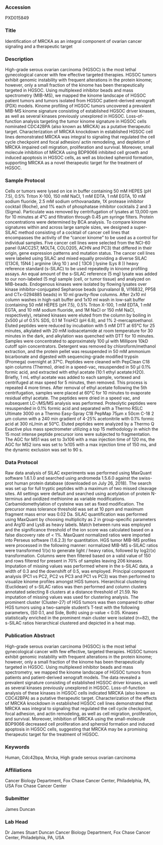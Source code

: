 ### Accession
PXD015849

### Title
Identification of MRCKA as an integral component of ovarian cancer signaling and a therapeutic target

### Description
High-grade serous ovarian carcinoma (HGSOC) is the most lethal gynecological cancer with few effective targeted therapies. HGSOC tumors exhibit genomic instability with frequent alterations in the protein kinome; however, only a small fraction of the kinome has been therapeutically targeted in HGSOC. Using multiplexed inhibitor beads and mass spectrometry (MIB-MS), we mapped the kinome landscape of HGSOC patient tumors and tumors isolated from HGSOC patient-derived xenograft (PDX) models.  Kinome profiling of HGSOC tumors uncovered a prevalent MIB-MS kinome signature consisting of established HGSOC driver kinases, as well as several kinases previously unexplored in HGSOC.  Loss-of-function analysis targeting the tumor kinome signature in HGSOC cells nominated CDC42BPA (also known as MRCKA) as a putative therapeutic target.  Characterization of MRCKA knockdown in established HGSOC cell lines demonstrated MRCKA was integral to signaling that regulated the cell cycle checkpoint and focal adhesion/ actin remodeling, and depletion of MRCKA impaired cell migration, proliferation and survival.  Moreover, small molecule inhibition of MRCKA using BDP9066 inhibited cell growth and induced apoptosis in HGSOC cells, as well as blocked spheroid formation, supporting MRCKA as a novel therapeutic target for the treatment of HGSOC.

### Sample Protocol
Cells or tumors were lysed on ice in buffer containing 50 mM HEPES (pH 7.5), 0.5% Triton X-100, 150 mM NaCl, 1 mM EDTA, 1 mM EGTA, 10 mM sodium fluoride, 2.5 mM sodium orthovanadate, 1X protease inhibitor cocktail (Roche), and 1% each of phosphatase inhibitor cocktails 2 and 3 (Sigma). Particulate was removed by centrifugation of lysates at 13,000 rpm for 10 minutes at 4°C and filtration through 0.45 µm syringe filters. Protein concentrations were determined by BCA analysis. To compare kinome signatures within and across large sample sizes, we designed a super-SILAC method consisting of a cocktail of cancer cell lines that encompasses the activity of the “cancer kinome” to be used as a control for individual samples. Five cancer cell lines were selected from the NCI-60 panel (UACC257, MOLT4, COLO205, ACHN and PC3) that differed in their origin, gene expression patterns and mutation status. The cancer cell lines were labeled using SILAC and mixed equally providing a diverse SILAC ([13C6, 15N4 ] arginine (Arg 10 ) and [ 13C6 ] lysine (Lys 8 )) heavy reference standard (s-SILAC) to be used repeatedly in kinome profiling assays. An equal amount of the s-SILAC reference (5 mg) lysate was added to our non-labeled (5 mg) sample (cell, or tumor tissue) and analyzed on MIB-beads. Endogenous kinases were isolated by flowing lysates over kinase inhibitor-conjugated Sepharose beads (purvalanol B, VI16832, PP58 and CTx-0294885 beads) in 10 ml gravity-flow columns. After 2x10 ml column washes in high-salt buffer and 1x10 ml wash in low-salt buffer (containing 50 mM HEPES (pH 7.5), 0.5% Triton X-100, 1 mM EDTA, 1 mM EGTA, and 10 mM sodium fluoride, and 1M NaCl or 150 mM NaCl, respectively), retained kinases were eluted from the column by boiling in 2x500 µl of 0.5% SDS, 0.1 M TrisHCl (pH 6.8), and 1% 2-mercaptoethanol. Eluted peptides were reduced by incubation with 5 mM DTT at 65°C for 25 minutes, alkylated with 20 mM iodoacetamide at room temperature for 30 minutes in the dark, and alkylation was quenched with DTT for 10 minutes. Samples were concentrated to approximately 100 µl with Millipore 10kD cutoff spin concentrators. Detergent was removed by chloroform/methanol extraction, and the protein pellet was resuspended in 50 mM ammonium bicarbonate and digested with sequencing-grade modified trypsin (Promega) overnight at 37°C. Peptides were cleaned with PepClean C18 spin columns (Thermo), dried in a speed-vac, resuspended in 50 μl 0.1% formic acid, and extracted  with ethyl acetate (10:1 ethyl acetate:H2O). Briefly, 1 mL ethyl acetate was added to each sample, vortexed and centrifuged at max speed for 5 minutes, then removed. This process is repeated 4 more times. After removal of ethyl acetate following the 5th centrifugation, samples were placed at 60°C for 10 minutes to evaporate residual ethyl acetate. The peptides were dried in a speed vac, and subsequent LC-/MS/MS analysis was performed. Proteolytic peptides were resuspended in 0.1% formic acid and separated with a Thermo RSLC Ultimate 3000 on a Thermo Easy-Spray C18 PepMap 75µm x 50cm C-18 2 µm column with a 240 min gradient of 4-25% acetonitrile with 0.1% formic acid at 300 nL/min at 50°C. Eluted peptides were analyzed by a Thermo Q Exactive plus mass spectrometer utilizing a top 15 methodology in which the 15 most intense peptide precursor ions were subjected to fragmentation. The AGC for MS1 was set to 3x106 with a max injection time of 120 ms, the AGC for MS2 ions was set to 1x105 with a max injection time of 150 ms, and the dynamic exclusion was set to 90 s.

### Data Protocol
Raw data analysis of SILAC experiments was performed using MaxQuant software 1.6.1.0 and searched using andromeda 1.5.6.0 against the swiss-prot human protein database (downloaded on July 26, 2018). The search was set up for full tryptic peptides with a maximum of two missed cleavage sites. All settings were default and searched using acetylation of protein N-terminus and oxidized methionine as variable modifications. Carbamidomethylation of cysteine was set as fixed modification. The precursor mass tolerance threshold was set at 10 ppm and maximum fragment mass error was 0.02 Da. SILAC quantification was performed using MaxQuant by choosing multiplicity as 2 in group-specific parameters and Arg10 and Lys8 as heavy labels. Match between runs was employed and the significance threshold of the ion score was calculated based on a false discovery rate of < 1%. MaxQuant normalized ratios were imported into Perseus software (1.6.2.3) for quantitation. HGS tumor MIB-MS profiles were processed in the following manner: normalized MIB-MS s-SILAC ratios were transformed 1/(x) to generate light / heavy ratios, followed by log2/(x) transformation. Columns were then filtered based on a valid value of 150 and rows filtered for present in 70% of samples leaving 206 kinases. Imputation of missing values was performed where in the s-SILAC data, a width of 0.3 and the downshift of 0.5, was employed. Principal component analysis (PC1 vs PC2, PC2 vs PC3 and PC1 vs PC3) was then performed to visualize kinome profiles amongst HGS tumors. Hierarchical clustering (Euclidean) of s-SILAC ratios was then performed and column clusters annotated selecting 8 clusters at a distance threshold of 21.59. No imputation of missing values was used for clustering analysis. The prominent cluster (Cluster-27) of HGS tumors was then compared to other HGS tumors using a two-sample student’s T-test with the following parameters, (S0 0.1, and Side, Both) using p-value < 0.05. Kinases statistically enriched in the prominent main cluster were isolated (n=82), the s-SILAC ratios hierarchical clustered and depicted in a heat map.

### Publication Abstract
High-grade serous ovarian carcinoma (HGSOC) is the most lethal gynecological cancer with few effective, targeted therapies. HGSOC tumors exhibit genomic instability with frequent alterations in the protein kinome; however, only a small fraction of the kinome has been therapeutically targeted in HGSOC. Using multiplexed inhibitor beads and mass spectrometry, we mapped the kinome landscape of HGSOC tumors from patients and patient-derived xenograft models. The data revealed a prevalent signature consisting of established HGSOC driver kinases, as well as several kinases previously unexplored in HGSOC. Loss-of-function analysis of these kinases in HGSOC cells indicated MRCKA (also known as CDC42BPA) as a putative therapeutic target. Characterization of the effects of MRCKA knockdown in established HGSOC cell lines demonstrated that MRCKA was integral to signaling that regulated the cell cycle checkpoint, focal adhesion, and actin remodeling, as well as cell migration, proliferation, and survival. Moreover, inhibition of MRCKA using the small-molecule BDP9066 decreased cell proliferation and spheroid formation and induced apoptosis in HGSOC cells, suggesting that MRCKA may be a promising therapeutic target for the treatment of HGSOC.

### Keywords
Human, Cdc42bpa, Mrcka, High grade serous ovarian carcinoma

### Affiliations
Cancer Biology Department, Fox Chase Cancer Center, Philadelphia, PA, USA
Fox Chase Cancer Center

### Submitter
James Duncan

### Lab Head
Dr James Stuart Duncan
Cancer Biology Department, Fox Chase Cancer Center, Philadelphia, PA, USA


